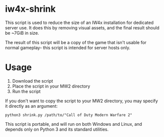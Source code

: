 # iw4x-shrink

This script is used to reduce the size of an IW4x installation for dedicated server use. It does this by removing visual assets, and the final result should be ~7GiB in size.

The result of this script will be a copy of the game that isn't usable for normal gameplay- this script is intended for server hosts only.

# Usage

1. Download the script
2. Place the script in your MW2 directory
3. Run the script

If you don't want to copy the script to your MW2 directory, you may specify it directly as an argument:

```
python3 shrink.py /path/to/"Call of Duty Modern Warfare 2"
```

This script is portable, and will run on both Windows and Linux, and depends only on Python 3 and its standard utilities.

